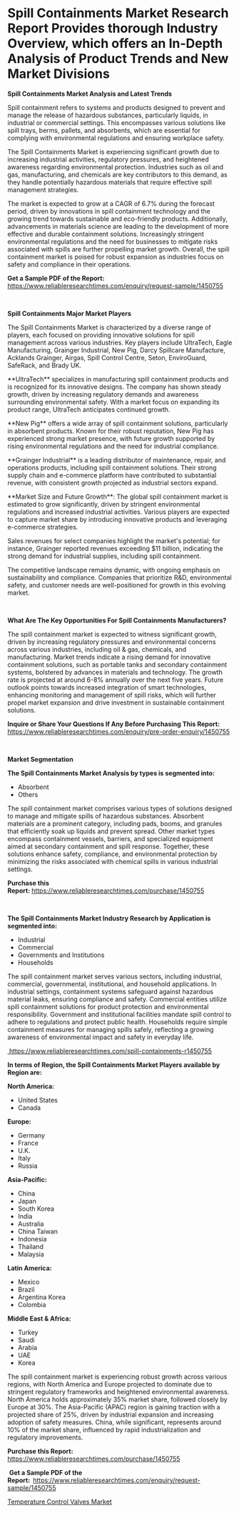 <p><h1>Spill Containments Market Research Report Provides thorough Industry Overview, which offers an In-Depth Analysis of Product Trends and New Market Divisions</h1></p><p><strong>Spill Containments Market Analysis and Latest Trends</strong></p>
<p><p>Spill containment refers to systems and products designed to prevent and manage the release of hazardous substances, particularly liquids, in industrial or commercial settings. This encompasses various solutions like spill trays, berms, pallets, and absorbents, which are essential for complying with environmental regulations and ensuring workplace safety. </p><p>The Spill Containments Market is experiencing significant growth due to increasing industrial activities, regulatory pressures, and heightened awareness regarding environmental protection. Industries such as oil and gas, manufacturing, and chemicals are key contributors to this demand, as they handle potentially hazardous materials that require effective spill management strategies. </p><p>The market is expected to grow at a CAGR of 6.7% during the forecast period, driven by innovations in spill containment technology and the growing trend towards sustainable and eco-friendly products. Additionally, advancements in materials science are leading to the development of more effective and durable containment solutions. Increasingly stringent environmental regulations and the need for businesses to mitigate risks associated with spills are further propelling market growth. Overall, the spill containment market is poised for robust expansion as industries focus on safety and compliance in their operations.</p></p>
<p><strong>Get a Sample PDF of the Report:&nbsp;</strong> <a href="https://www.reliableresearchtimes.com/enquiry/request-sample/1450755?utm_campaign=2481&utm_medium=2&utm_source=Github&utm_content=ia&utm_term=17022025&utm_id=spill-containments">https://www.reliableresearchtimes.com/enquiry/request-sample/1450755</a></p>
<p>&nbsp;</p>
<p><strong>Spill Containments Major Market Players</strong></p>
<p><p>The Spill Containments Market is characterized by a diverse range of players, each focused on providing innovative solutions for spill management across various industries. Key players include UltraTech, Eagle Manufacturing, Grainger Industrial, New Pig, Darcy Spillcare Manufacture, Acklands Grainger, Airgas, Spill Control Centre, Seton, EnviroGuard, SafeRack, and Brady UK.</p><p>**UltraTech** specializes in manufacturing spill containment products and is recognized for its innovative designs. The company has shown steady growth, driven by increasing regulatory demands and awareness surrounding environmental safety. With a market focus on expanding its product range, UltraTech anticipates continued growth.</p><p>**New Pig** offers a wide array of spill containment solutions, particularly in absorbent products. Known for their robust reputation, New Pig has experienced strong market presence, with future growth supported by rising environmental regulations and the need for industrial compliance.</p><p>**Grainger Industrial** is a leading distributor of maintenance, repair, and operations products, including spill containment solutions. Their strong supply chain and e-commerce platform have contributed to substantial revenue, with consistent growth projected as industrial sectors expand.</p><p>**Market Size and Future Growth**: The global spill containment market is estimated to grow significantly, driven by stringent environmental regulations and increased industrial activities. Various players are expected to capture market share by introducing innovative products and leveraging e-commerce strategies.</p><p>Sales revenues for select companies highlight the market's potential; for instance, Grainger reported revenues exceeding $11 billion, indicating the strong demand for industrial supplies, including spill containment.</p><p>The competitive landscape remains dynamic, with ongoing emphasis on sustainability and compliance. Companies that prioritize R&D, environmental safety, and customer needs are well-positioned for growth in this evolving market.</p></p>
<p>&nbsp;</p>
<p><strong>What Are The Key Opportunities For Spill Containments Manufacturers?</strong></p>
<p><p>The spill containment market is expected to witness significant growth, driven by increasing regulatory pressures and environmental concerns across various industries, including oil & gas, chemicals, and manufacturing. Market trends indicate a rising demand for innovative containment solutions, such as portable tanks and secondary containment systems, bolstered by advances in materials and technology. The growth rate is projected at around 6-8% annually over the next five years. Future outlook points towards increased integration of smart technologies, enhancing monitoring and management of spill risks, which will further propel market expansion and drive investment in sustainable containment solutions.</p></p>
<p><strong>Inquire or Share Your Questions If Any Before Purchasing This Report:</strong> <a href="https://www.reliableresearchtimes.com/enquiry/pre-order-enquiry/1450755?utm_campaign=2481&utm_medium=2&utm_source=Github&utm_content=ia&utm_term=17022025&utm_id=spill-containments">https://www.reliableresearchtimes.com/enquiry/pre-order-enquiry/1450755</a></p>
<p>&nbsp;</p>
<p><strong>Market Segmentation</strong></p>
<p><strong>The Spill Containments Market Analysis by types is segmented into:</strong></p>
<p><ul><li>Absorbent</li><li>Others</li></ul></p>
<p><p>The spill containment market comprises various types of solutions designed to manage and mitigate spills of hazardous substances. Absorbent materials are a prominent category, including pads, booms, and granules that efficiently soak up liquids and prevent spread. Other market types encompass containment vessels, barriers, and specialized equipment aimed at secondary containment and spill response. Together, these solutions enhance safety, compliance, and environmental protection by minimizing the risks associated with chemical spills in various industrial settings.</p></p>
<p><strong>Purchase this Report:&nbsp;</strong><a href="https://www.reliableresearchtimes.com/purchase/1450755?utm_campaign=2481&utm_medium=2&utm_source=Github&utm_content=ia&utm_term=17022025&utm_id=spill-containments">https://www.reliableresearchtimes.com/purchase/1450755</a></p>
<p>&nbsp;</p>
<p><strong>The Spill Containments Market Industry Research by Application is segmented into:</strong></p>
<p><ul><li>Industrial</li><li>Commercial</li><li>Governments and Institutions</li><li>Households</li></ul></p>
<p><p>The spill containment market serves various sectors, including industrial, commercial, governmental, institutional, and household applications. In industrial settings, containment systems safeguard against hazardous material leaks, ensuring compliance and safety. Commercial entities utilize spill containment solutions for product protection and environmental responsibility. Government and institutional facilities mandate spill control to adhere to regulations and protect public health. Households require simple containment measures for managing spills safely, reflecting a growing awareness of environmental impact and safety in everyday life.</p></p>
<p><a href="https://www.reliableresearchtimes.com/spill-containments-r1450755?utm_campaign=2481&utm_medium=2&utm_source=Github&utm_content=ia&utm_term=17022025&utm_id=spill-containments">&nbsp;https://www.reliableresearchtimes.com/spill-containments-r1450755</a></p>
<p><strong>In terms of Region, the Spill Containments Market Players available by Region are:</strong></p>
<p>
    <p> <strong> North America: </strong>
        <ul>
            <li>United States</li>
            <li>Canada</li>
        </ul>
        </p> 
    <p> <strong> Europe: </strong>
        <ul>
            <li>Germany</li>
            <li>France</li>
            <li>U.K.</li>
            <li>Italy</li>
            <li>Russia</li>
        </ul>
        </p> 
    <p> <strong> Asia-Pacific: </strong>
        <ul>
            <li>China</li>
            <li>Japan</li>
            <li>South Korea</li>
            <li>India</li>
            <li>Australia</li>
            <li>China Taiwan</li>
            <li>Indonesia</li>
            <li>Thailand</li>
            <li>Malaysia</li>
        </ul>
        </p> 
    <p> <strong> Latin America: </strong>
        <ul>
            <li>Mexico</li>
            <li>Brazil</li>
            <li>Argentina Korea</li>
            <li>Colombia</li>
        </ul>
        </p> 
    <p> <strong> Middle East & Africa: </strong>
        <ul>
            <li>Turkey</li>
            <li>Saudi</li>
            <li>Arabia</li>
            <li>UAE</li>
            <li>Korea</li>
        </ul>
    </p>
    </p>
<p><p>The spill containment market is experiencing robust growth across various regions, with North America and Europe projected to dominate due to stringent regulatory frameworks and heightened environmental awareness. North America holds approximately 35% market share, followed closely by Europe at 30%. The Asia-Pacific (APAC) region is gaining traction with a projected share of 25%, driven by industrial expansion and increasing adoption of safety measures. China, while significant, represents around 10% of the market share, influenced by rapid industrialization and regulatory improvements.</p></p>
<p><strong>Purchase this Report: </strong><a href="https://www.reliableresearchtimes.com/purchase/1450755?utm_campaign=2481&utm_medium=2&utm_source=Github&utm_content=ia&utm_term=17022025&utm_id=spill-containments">https://www.reliableresearchtimes.com/purchase/1450755</a></p>
<p>&nbsp;<strong>Get a Sample PDF of the Report:&nbsp;&nbsp;</strong><a href="https://www.reliableresearchtimes.com/enquiry/request-sample/1450755?utm_campaign=2481&utm_medium=2&utm_source=Github&utm_content=ia&utm_term=17022025&utm_id=spill-containments">https://www.reliableresearchtimes.com/enquiry/request-sample/1450755</a></p>
<p><strong></strong></p>
<p><p><a href="https://github.com/nabadeneme/Market-Research-Report-List-1/blob/main/temperature-control-valves-market.md?utm_campaign=2481&utm_medium=2&utm_source=Github&utm_content=ia&utm_term=17022025&utm_id=spill-containments">Temperature Control Valves Market</a></p></p>